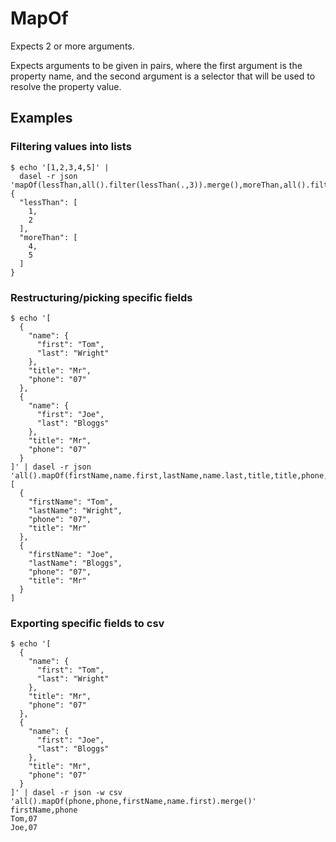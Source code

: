 # MapOf

Expects 2 or more arguments.

Expects arguments to be given in pairs, where the first argument is the property name, and the second argument is a selector that will be used to resolve the property value.

## Examples

### Filtering values into lists

```
$ echo '[1,2,3,4,5]' | 
  dasel -r json 'mapOf(lessThan,all().filter(lessThan(.,3)).merge(),moreThan,all().filter(moreThan(.,3)).merge())'
{
  "lessThan": [
    1,
    2
  ],
  "moreThan": [
    4,
    5
  ]
}

```

### Restructuring/picking specific fields

```
$ echo '[
  {
    "name": {
      "first": "Tom",
      "last": "Wright"
    },
    "title": "Mr",
    "phone": "07"
  },
  {
    "name": {
      "first": "Joe",
      "last": "Bloggs"
    },
    "title": "Mr",
    "phone": "07"
  }
]' | dasel -r json 'all().mapOf(firstName,name.first,lastName,name.last,title,title,phone,phone).merge()'
[
  {
    "firstName": "Tom",
    "lastName": "Wright",
    "phone": "07",
    "title": "Mr"
  },
  {
    "firstName": "Joe",
    "lastName": "Bloggs",
    "phone": "07",
    "title": "Mr"
  }
]
```

### Exporting specific fields to csv

```
$ echo '[
  {
    "name": {
      "first": "Tom",
      "last": "Wright"
    },
    "title": "Mr",
    "phone": "07"
  },
  {
    "name": {
      "first": "Joe",
      "last": "Bloggs"
    },
    "title": "Mr",
    "phone": "07"
  }
]' | dasel -r json -w csv 'all().mapOf(phone,phone,firstName,name.first).merge()'
firstName,phone
Tom,07
Joe,07
```
